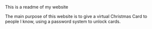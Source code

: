 This is a readme of my website

The main purpose of this website is to give a virtual Christmas Card to people I know, using a password system to unlock cards.
